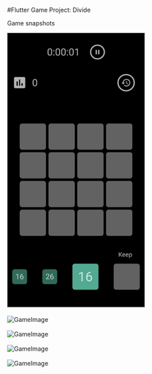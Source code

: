 #Flutter Game Project: Divide

Game snapshots

![GameImage](https://raw.githubusercontent.com/viveky259259/divide_game/enhancement-readme.md/snapshots/divide%20game%2012.png?token=AB7XOFTFWGWR2YJGU5LKUV26XNNJG&s=200)<br><br>
![GameImage](https://github.com/viveky259259/divide_game/blob/enhancement-readme.md/snapshots/divide%20game%2012.png&s=200)<br><br>
![GameImage](https://github.com/viveky259259/divide_game/blob/enhancement-readme.md/snapshots/divide%20game%2013.png&s=200)<br><br>
![GameImage](https://github.com/viveky259259/divide_game/blob/enhancement-readme.md/snapshots/divide%20game%2014.png&s=200)<br><br>
![GameImage](https://github.com/viveky259259/divide_game/blob/enhancement-readme.md/snapshots/divide%20game%2015.png&s=200)<br><br>
